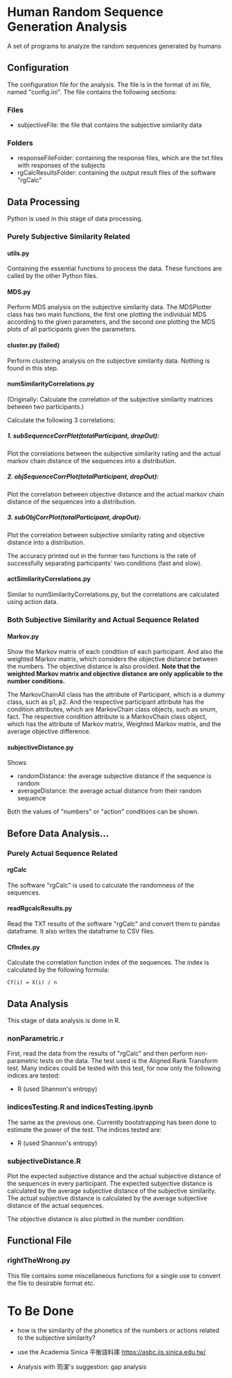 # Human Random Sequence Generation Analysis

A set of programs to analyze the random sequences generated by humans

## Configuration

The configuration file for the analysis. The file is in the format of ini file, named "config.ini". The file contains the following sections:

### Files
- subjectiveFile: the file that contains the subjective similarity data

### Folders
- responseFileFolder: containing the response files, which are the txt files with responses of the subjects
- rgCalcResultsFolder: containing the output result files of the software "rgCalc"

## Data Processing

Python is used in this stage of data processing.

### Purely Subjective Similarity Related

#### utils.py

Containing the essential functions to process the data. These functions are called by the other Python files.

#### MDS.py

Perform MDS analysis on the subjective similarity data. The MDSPlotter class has two main functions, the first one plotting the individual MDS according to the given parameters, and the second one plotting the MDS plots of all participants given the parameters.

#### cluster.py (failed)

Perform clustering analysis on the subjective similarity data. Nothing is found in this step.

#### numSimilarityCorrelations.py

(Originally: Calculate the correlation of the subjective similarity matrices between two participants.)

Calculate the following 3 correlations:

##### 1. subSequenceCorrPlot(totalParticipant, dropOut):

Plot the correlations between the subjective similarity rating and the actual markov chain distance of the sequences into a distribution. 

##### 2. objSequenceCorrPlot(totalParticipant, dropOut):

Plot the correlation between objective distance and the actual markov chain distance of the sequences into a distribution.

##### 3. subObjCorrPlot(totalParticipant, dropOut):

Plot the correlation between subjective similarity rating and objective distance into a distribution.

The accuracy printed out in the former two functions is the rate of successfully separating participants' two conditions (fast and slow).

#### actSimilarityCorrelations.py

Similar to numSimilarityCorrelations.py, but the correlations are calculated using action data.

### Both Subjective Similarity and Actual Sequence Related

#### Markov.py

Show the Markov matrix of each condition of each participant. And also the weighted Markov matrix, which considers the objective distance between the numbers. The objective distance is also provided. **Note that the weighted Markov matrix and objective distance are only applicable to the number conditions.**

The MarkovChainAll class has the attribute of Participant, which is a dummy class, such as p1, p2. And the respective participant attribute has the condition attributes, which are MarkovChain class objects, such as snum, fact. The respective condition attribute is a MarkovChain class object, which has the attribute of Markov matrix, Weighted Markov matrix, and the average objective difference. 

#### subjectiveDistance.py

Shows
- randomDistance: the average subjective distance if the sequence is random
- averageDistance: the average actual distance from their random sequence

Both the values of "numbers" or "action" conditions can be shown. 

## Before Data Analysis...

### Purely Actual Sequence Related
 
#### rgCalc

The software "rgCalc" is used to calculate the randomness of the sequences.

#### readRgcalcResults.py

Read the TXT results of the software "rgCalc" and convert them to pandas dataframe. It also writes the dataframe to CSV files.

#### CfIndex.py

Calculate the correlation function index of the sequences. The index is calculated by the following formula:

```
Cf(i) = X(i) / n  
```

## Data Analysis

This stage of data analysis is done in R.

### nonParametric.r

First, read the data from the results of "rgCalc" and then perform non-parametric tests on the data. The test used is the Aligned Rank Transform test. Many indices could be tested with this test, for now only the following indices are tested:
- R (used Shannon's entropy)

### indicesTesting.R and indicesTesting.ipynb

The same as the previous one. Currently bootstrapping has been done to estimate the power of the test. The indices tested are:
- R (used Shannon's entropy)

### subjectiveDistance.R

Plot the expected subjective distance and the actual subjective distance of the sequences in every participant. The expected subjective distance is calculated by the average subjective distance of the subjective similarity. The actual subjective distance is calculated by the average subjective distance of the actual sequences.

The objective distance is also plotted in the number condition.

## Functional File

### rightTheWrong.py

This file contains some miscellaneous functions for a single use to convert the file to desirable format etc.

# To Be Done

- how is the similarity of the phonetics of the numbers or actions related to the subjective similarity?

- use the Academia Sinica 平衡語料庫 https://asbc.iis.sinica.edu.tw/

- Analysis with 筠潔's suggestion: gap analysis

